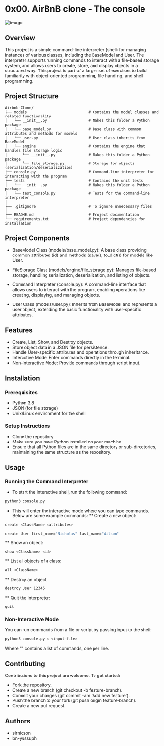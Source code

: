 # 0x00. AirBnB clone - The console

![image](https://github.com/user-attachments/assets/0cff691f-5e4a-4cc2-9c94-401e86ef2402)

## Overview
This project is a simple command-line interpreter (shell) for managing instances of various classes, including the BaseModel and User. The interpreter supports running commands to interact with a file-based storage system, and allows users to create, store, and display objects in a structured way. This project is part of a larger set of exercises to build familiarity with object-oriented programming, file handling, and shell programming.

## Project Structure

```plaintext
Airbnb-Clone/
├── models                            # Contains the model classes and related functionality
│   └── __init__.py                   # Makes this folder a Python package
│   └── base_model.py                 # Base class with common attributes and methods for models
│   └── user.py                       # User class inherits from BaseModel
│   └── engine                        # Contains the engine that handles file storage logic
│       └── __init__.py               # Makes this folder a Python package
│       └── file_storage.py           # Storage for objects (serialization/deserialization)
├── console.py                        # Command-line interpreter for interacting with the program
├── tests                             # Contains the unit tests
│   └── __init__.py                   # Makes this folder a Python package
│   └── test_console.py               # Tests for the command-line interpreter
│
├── .gitignore                        # To ignore unnecessary files
│
├── README.md                         # Project documentation
└── requirements.txt                  # Project dependencies for installation
```


## Project Components

- BaseModel Class (models/base_model.py):
A base class providing common attributes (id) and methods (save(), to_dict()) for models like User.

- FileStorage Class (models/engine/file_storage.py):
Manages file-based storage, handling serialization, deserialization, and listing of objects.

- Command Interpreter (console.py):
A command-line interface that allows users to interact with the program, enabling operations like creating, displaying, and managing objects.

- User Class (models/user.py):
Inherits from BaseModel and represents a user object, extending the basic functionality with user-specific attributes.


## Features

- Create, List, Show, and Destroy objects.
- Store object data in a JSON file for persistence.
- Handle User-specific attributes and operations through inheritance.
- Interactive Mode: Enter commands directly in the terminal.
- Non-Interactive Mode: Provide commands through script input.


## Installation

### Prerequisites
- Python 3.8
- JSON (for file storage)
- Unix/Linux environment for the shell

### Setup Instructions
- Clone the repository
- Make sure you have Python installed on your machine.
- Ensure that all Python files are in the same directory or sub-directories, maintaining the same structure as the repository.


## Usage

### Running the Command Interpreter

- To start the interactive shell, run the following command:
```bash
python3 console.py
```
- This will enter the interactive mode where you can type commands. Below are some example commands:
** Create a new object:
```bash
create <ClassName> <attributes>
```

```bash
create User first_name="Nicholas" last_name="Wilson"
```

** Show an object:
```bash
show <ClassName> <id>
```

** List all objects of a class:
```bash
all <ClassName>
```

** Destroy an object
```bash
destroy User 12345
```

** Quit the interpreter:
```bash
quit
```

### Non-Interactive Mode

You can run commands from a file or script by passing input to the shell:
```bash
python3 console.py < <input-file>
```

Where "<input-file>" contains a list of commands, one per line.


## Contributing
Contributions to this project are welcome. To get started:

- Fork the repository.
- Create a new branch (git checkout -b feature-branch).
- Commit your changes (git commit -am 'Add new feature').
- Push the branch to your fork (git push origin feature-branch).
- Create a new pull request.


## Authors
- sirnicson
- bn-yussuph
